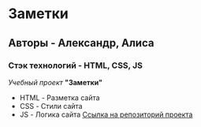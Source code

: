 # Заметки
## Авторы - Александр, Алиса
### Стэк технологий - HTML, CSS, JS

_Учебный проект_ **"Заметки"**

* HTML - Разметка сайта
* CSS - Стили сайта
* JS - Логика сайта
[Ссылка на репозиторий проекта](https://github.com/SUNSH1N377/algoritmika1)
